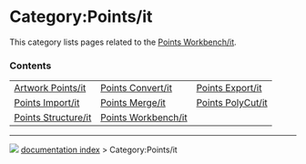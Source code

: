 # Category:Points/it
This category lists pages related to the [Points Workbench/it](Points_Workbench/it.md).

### Contents

|     |     |     |
| --- | --- | --- |
| [Artwork Points/it](Artwork_Points/it.md) | [Points Convert/it](Points_Convert/it.md) | [Points Export/it](Points_Export/it.md) |
| [Points Import/it](Points_Import/it.md) | [Points Merge/it](Points_Merge/it.md) | [Points PolyCut/it](Points_PolyCut/it.md) |
| [Points Structure/it](Points_Structure/it.md) | [Points Workbench/it](Points_Workbench/it.md) |



---
![](images/Button_right.svg) [documentation index](../README.md) > Category:Points/it
